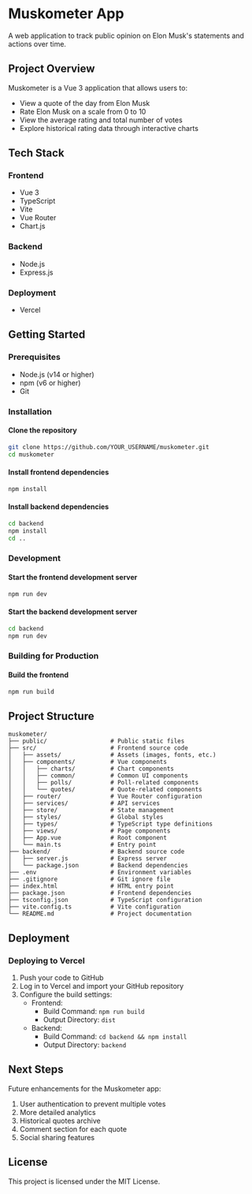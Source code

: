 # Muskometer App

A web application to track public opinion on Elon Musk's statements and actions over time.

## Project Overview

Muskometer is a Vue 3 application that allows users to:
- View a quote of the day from Elon Musk
- Rate Elon Musk on a scale from 0 to 10
- View the average rating and total number of votes
- Explore historical rating data through interactive charts

## Tech Stack

### Frontend
- Vue 3
- TypeScript
- Vite
- Vue Router
- Chart.js

### Backend
- Node.js
- Express.js

### Deployment
- Vercel

## Getting Started

### Prerequisites
- Node.js (v14 or higher)
- npm (v6 or higher)
- Git

### Installation

#### Clone the repository
```bash
git clone https://github.com/YOUR_USERNAME/muskometer.git
cd muskometer
```

#### Install frontend dependencies
```bash
npm install
```

#### Install backend dependencies
```bash
cd backend
npm install
cd ..
```

### Development

#### Start the frontend development server
```bash
npm run dev
```

#### Start the backend development server
```bash
cd backend
npm run dev
```

### Building for Production

#### Build the frontend
```bash
npm run build
```

## Project Structure

```
muskometer/
├── public/                  # Public static files
├── src/                     # Frontend source code
│   ├── assets/              # Assets (images, fonts, etc.)
│   ├── components/          # Vue components
│   │   ├── charts/          # Chart components
│   │   ├── common/          # Common UI components
│   │   ├── polls/           # Poll-related components
│   │   └── quotes/          # Quote-related components
│   ├── router/              # Vue Router configuration
│   ├── services/            # API services
│   ├── store/               # State management
│   ├── styles/              # Global styles
│   ├── types/               # TypeScript type definitions
│   ├── views/               # Page components
│   ├── App.vue              # Root component
│   └── main.ts              # Entry point
├── backend/                 # Backend source code
│   ├── server.js            # Express server
│   └── package.json         # Backend dependencies
├── .env                     # Environment variables
├── .gitignore               # Git ignore file
├── index.html               # HTML entry point
├── package.json             # Frontend dependencies
├── tsconfig.json            # TypeScript configuration
├── vite.config.ts           # Vite configuration
└── README.md                # Project documentation
```

## Deployment

### Deploying to Vercel

1. Push your code to GitHub
2. Log in to Vercel and import your GitHub repository
3. Configure the build settings:
   - Frontend:
     - Build Command: `npm run build`
     - Output Directory: `dist`
   - Backend:
     - Build Command: `cd backend && npm install`
     - Output Directory: `backend`

## Next Steps

Future enhancements for the Muskometer app:
1. User authentication to prevent multiple votes
2. More detailed analytics
3. Historical quotes archive
4. Comment section for each quote
5. Social sharing features

## License

This project is licensed under the MIT License.